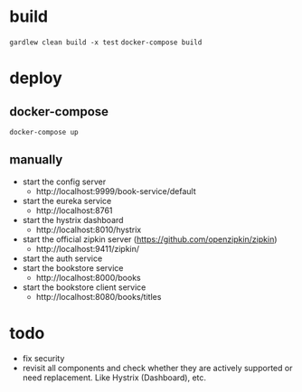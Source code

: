 # build
`gardlew clean build -x test`
`docker-compose build`
# deploy
## docker-compose
`docker-compose up`
## manually
- start the config server
  - http://localhost:9999/book-service/default
- start the eureka service
  - http://localhost:8761
- start the hystrix dashboard
  - http://localhost:8010/hystrix
- start the official zipkin server (https://github.com/openzipkin/zipkin)
  - http://localhost:9411/zipkin/
- start the auth service
- start the bookstore service
  - http://localhost:8000/books
- start the bookstore client service
  - http://localhost:8080/books/titles

# todo
- fix security
- revisit all components and check whether they are actively supported or need replacement. Like Hystrix (Dashboard), etc. 